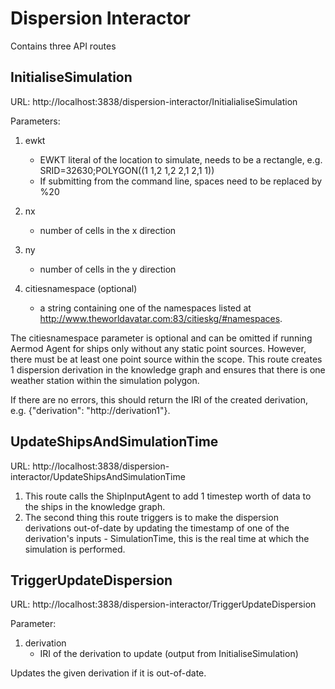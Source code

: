 # Dispersion Interactor
Contains three API routes 

## InitialiseSimulation
URL: http://localhost:3838/dispersion-interactor/InitialialiseSimulation

Parameters:
1) ewkt
    - EWKT literal of the location to simulate, needs to be a rectangle, e.g. SRID=32630;POLYGON((1 1,2 1,2 2,1 2,1 1))
    - If submitting from the command line, spaces need to be replaced by %20
2) nx
    - number of cells in the x direction
3) ny
    - number of cells in the y direction

4) citiesnamespace (optional)
   - a string containing one of the namespaces listed at http://www.theworldavatar.com:83/citieskg/#namespaces.

The citiesnamespace parameter is optional and can be omitted if running Aermod Agent for ships only without any static point sources. However, there must be at least one point source within the scope. This route creates 1 dispersion derivation in the knowledge graph and ensures that there is one weather station within the simulation polygon.

If there are no errors, this should return the IRI of the created derivation, e.g. {"derivation": "http://derivation1"}.

## UpdateShipsAndSimulationTime
URL: http://localhost:3838/dispersion-interactor/UpdateShipsAndSimulationTime

1) This route calls the ShipInputAgent to add 1 timestep worth of data to the ships in the knowledge graph.
2) The second thing this route triggers is to make the dispersion derivations out-of-date by updating the timestamp of one of the derivation's inputs - SimulationTime, this is the real time at which the simulation is performed.

## TriggerUpdateDispersion
URL: http://localhost:3838/dispersion-interactor/TriggerUpdateDispersion

Parameter:
1) derivation
    - IRI of the derivation to update (output from InitialiseSimulation)

Updates the given derivation if it is out-of-date.
